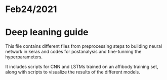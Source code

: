 # Feb24/2021

# Deep leaning guide
This file contains different files from preprocessing steps to building neural network in keras and codes for postanalysis and fine-tunning the hyperparameters.

It includes scripts for CNN and LSTMs trained on an affibody training set, along with scripts to visualize the results of the different models.
